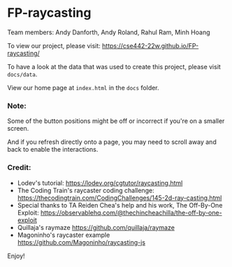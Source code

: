 
# FP-raycasting
Team members: Andy Danforth, Andy Roland, Rahul Ram, Minh Hoang

To view our project, please visit: https://cse442-22w.github.io/FP-raycasting/ 

To have a look at the data that was used to create this project, please visit `docs/data`.

View our home page at `index.html` in the `docs` folder.

### Note:
Some of the button positions might be off or incorrect if you're on a smaller screen.

And if you refresh directly onto a page, you may need to scroll away and back to enable the interactions.

### Credit:
- Lodev's tutorial: https://lodev.org/cgtutor/raycasting.html
- The Coding Train's raycaster coding challenge: https://thecodingtrain.com/CodingChallenges/145-2d-ray-casting.html
- Special thanks to TA Reiden Chea's help and his work, The Off-By-One Exploit: https://observablehq.com/@thechincheachilla/the-off-by-one-exploit
- Quillaja's raymaze https://github.com/quillaja/raymaze
- Magoninho's raycaster example https://github.com/Magoninho/raycasting-js


Enjoy!


